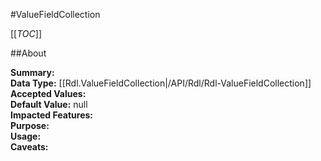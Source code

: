#ValueFieldCollection

[[_TOC_]]

##About

**Summary:**   
**Data Type:** [[Rdl.ValueFieldCollection|/API/Rdl/Rdl-ValueFieldCollection]]  
**Accepted Values:**   
**Default Value:** null  
**Impacted Features:**   
**Purpose:**   
**Usage:**   
**Caveats:**   

